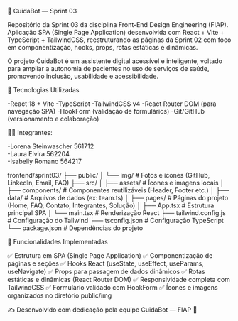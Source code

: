📌 CuidaBot — Sprint 03

Repositório da Sprint 03 da disciplina Front-End Design Engineering (FIAP).
Aplicação SPA (Single Page Application) desenvolvida com React + Vite + TypeScript + TailwindCSS, reestruturando as páginas da Sprint 02 com foco em componentização, hooks, props, rotas estáticas e dinâmicas.

O projeto CuidaBot é um assistente digital acessível e inteligente, voltado para ampliar a autonomia de pacientes no uso de serviços de saúde, promovendo inclusão, usabilidade e acessibilidade.


🚀 Tecnologias Utilizadas

-React 18 + Vite
-TypeScript
-TailwindCSS v4
-React Router DOM (para navegação SPA)
-HookForm (validação de formulários)
-Git/GitHub (versionamento e colaboração)


👩‍💻 Integrantes:

-Lorena Steinwascher	561712	
-Laura Elvira	562204	
-Isabelly Romano	564217	


frontend/sprint03/
├── public/
│   └── img/            # Fotos e ícones (GitHub, LinkedIn, Email, FAQ)
├── src/
│   ├── assets/         # Ícones e imagens locais
│   ├── components/     # Componentes reutilizáveis (Header, Footer etc.)
│   ├── data/           # Arquivos de dados (ex: team.ts)
│   ├── pages/          # Páginas do projeto (Home, FAQ, Contato, Integrantes, Solução)
│   ├── App.tsx         # Estrutura principal SPA
│   └── main.tsx        # Renderização React
├── tailwind.config.js  # Configuração do Tailwind
├── tsconfig.json       # Configuração TypeScript
└── package.json        # Dependências do projeto


📌 Funcionalidades Implementadas

✅ Estrutura em SPA (Single Page Application)
✅ Componentização de páginas e seções
✅ Hooks React (useState, useEffect, useParams, useNavigate)
✅ Props para passagem de dados dinâmicos
✅ Rotas estáticas e dinâmicas (React Router DOM)
✅ Responsividade completa com TailwindCSS
✅ Formulário validado com HookForm
✅ Ícones e imagens organizados no diretório public/img


✍️ Desenvolvido com dedicação pela equipe CuidaBot — FIAP 💙